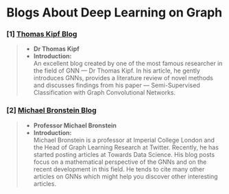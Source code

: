 # Blogs About Deep Learning on Graph


### [1] [Thomas Kipf Blog](https://tkipf.github.io/graph-convolutional-networks/)
> - **Dr Thomas Kipf**
> - **Introduction:**  
An excellent blog created by one of the most famous researcher in the field of GNN — Dr Thomas Kipf. In his article, he gently introduces GNNs, provides a literature review of novel methods and discusses findings from his paper — Semi-Supervised Classification with Graph Convolutional Networks.

### [2] [Michael Bronstein Blog](https://medium.com/@michael.bronstein)
> - **Professor Michael Bronstein**
> - **Introduction:**  
Michael Bronstein is a professor at Imperial College London and the Head of Graph Learning Research at Twitter. Recently, he has started posting articles at Towards Data Science. His blog posts focus on a mathematical perspective of the GNNs and on the recent development in this field. He tends to cite many other articles on GNNs which might help you discover other interesting articles.
